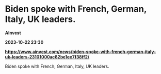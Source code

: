 # Biden spoke with French, German, Italy, UK leaders.
**AInvest**

**2023-10-22 23:30**

**https://www.ainvest.com/news/biden-spoke-with-french-german-italy-uk-leaders-23101000ac82be1ee7f38ff2/**

Biden spoke with French, German, Italy, UK leaders.